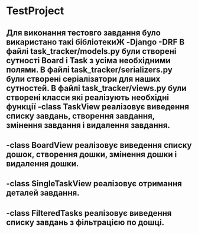 # TestProject
Для виконання тестовго завдання було викаристано такі бібліотекиЖ
-Django
-DRF
В файлі task_tracker/models.py були створені сутності Board і Task з усіма необхідними полями. 
В файлі task_tracker/serializers.py були створені серіалізатори для наших сутностей.
В файлі task_tracker/views.py були створені класси які реалізують необхідні функції
-class TaskView реалізовує виведення списку завдань, створення завдання, змінення завдання і видалення завдання.
-
-class BoardView реалізовує виведення списку дошок, створення дошки, змінення дошки і видалення дошки.
-
-class SingleTaskView реалізовує отримання деталей завдання.
-
-class FilteredTasks реалізовує виведення списку завдань з фільтрацією по дошці.
-
